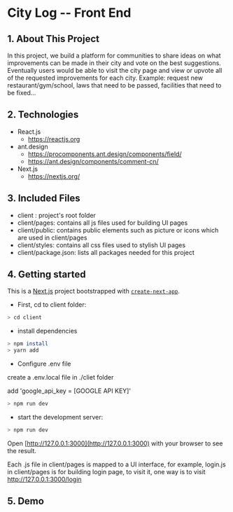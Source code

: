 # City Log -- Front End

## 1. About This Project
In this project, we build a platform for communities to share ideas on what improvements can be made in their city and vote on the best suggestions.
Eventually users would be able to visit the city page and view or upvote all of the requested improvements for each city.
Example: request new restaurant/gym/school, laws that need to be passed, facilities that need to be fixed...

## 2. Technologies
* React.js
    * https://reactjs.org
* ant.design
    * https://procomponents.ant.design/components/field/
    * https://ant.design/components/comment-cn/
* Next.js    
    * https://nextjs.org/
    
## 3. Included Files
* client : project's root folder
* client/pages: contains all js files used for building UI pages
* client/public: contains public elements such as picture or icons which are used in client/pages
* client/styles: contains all css files used to stylish UI pages
* client/package.json: lists all packages needed for this project

## 4. Getting started
This is a [Next.js](https://nextjs.org/) project bootstrapped with [`create-next-app`](https://github.com/vercel/next.js/tree/canary/packages/create-next-app).

* First, cd to client folder:

```bash
> cd client
```

* install dependencies

```bash
> npm install
> yarn add
```

* Configure .env file

create a .env.local file in ./cliet folder  

add 'google_api_key = [GOOGLE API KEY]'  

```bash
> npm run dev
```

* start the development server:

```bash
> npm run dev
```

Open [http://127.0.0.1:3000](http://127.0.0.1:3000) with your browser to see the result.

Each .js file in client/pages is mapped to a UI interface, for example, login.js in client/pages is for building login page, to visit it, one way is to visit http://127.0.0.1:3000/login


## 5. Demo


